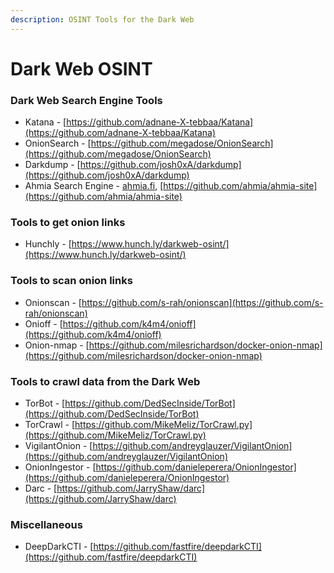 ```yaml
---
description: OSINT Tools for the Dark Web
---
```


# Dark Web OSINT

### Dark Web Search Engine Tools

* Katana - [https://github.com/adnane-X-tebbaa/Katana](https://github.com/adnane-X-tebbaa/Katana)
* OnionSearch - [https://github.com/megadose/OnionSearch](https://github.com/megadose/OnionSearch)
* Darkdump - [https://github.com/josh0xA/darkdump](https://github.com/josh0xA/darkdump)
* Ahmia Search Engine - [ahmia.fi](http://ahmia.fi/), [https://github.com/ahmia/ahmia-site](https://github.com/ahmia/ahmia-site)

### Tools to get onion links

* Hunchly - [https://www.hunch.ly/darkweb-osint/](https://www.hunch.ly/darkweb-osint/)

### Tools to scan onion links

* Onionscan - [https://github.com/s-rah/onionscan](https://github.com/s-rah/onionscan)
* Onioff - [https://github.com/k4m4/onioff](https://github.com/k4m4/onioff)
* Onion-nmap - [https://github.com/milesrichardson/docker-onion-nmap](https://github.com/milesrichardson/docker-onion-nmap)

### Tools to crawl data from the Dark Web

* TorBot - [https://github.com/DedSecInside/TorBot](https://github.com/DedSecInside/TorBot)
* TorCrawl - [https://github.com/MikeMeliz/TorCrawl.py](https://github.com/MikeMeliz/TorCrawl.py)
* VigilantOnion - [https://github.com/andreyglauzer/VigilantOnion](https://github.com/andreyglauzer/VigilantOnion)
* OnionIngestor - [https://github.com/danieleperera/OnionIngestor](https://github.com/danieleperera/OnionIngestor)
* Darc - [https://github.com/JarryShaw/darc](https://github.com/JarryShaw/darc)

### Miscellaneous

* DeepDarkCTI - [https://github.com/fastfire/deepdarkCTI](https://github.com/fastfire/deepdarkCTI)
